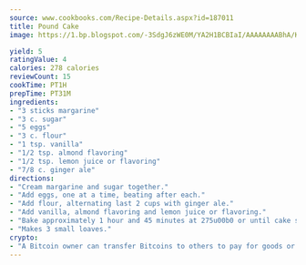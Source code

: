 ```yaml
---
source: www.cookbooks.com/Recipe-Details.aspx?id=187011
title: Pound Cake
image: https://1.bp.blogspot.com/-3SdgJ6zWE0M/YA2H1BCBIaI/AAAAAAAABhA/KLu9yTsYBMkJQudB_uFGwTypBtmTiBfZgCLcBGAsYHQ/s320/4.png

yield: 5
ratingValue: 4
calories: 278 calories
reviewCount: 15
cookTime: PT1H
prepTime: PT31M
ingredients:
- "3 sticks margarine"
- "3 c. sugar"
- "5 eggs"
- "3 c. flour"
- "1 tsp. vanilla"
- "1/2 tsp. almond flavoring"
- "1/2 tsp. lemon juice or flavoring"
- "7/8 c. ginger ale"
directions:
- "Cream margarine and sugar together."
- "Add eggs, one at a time, beating after each."
- "Add flour, alternating last 2 cups with ginger ale."
- "Add vanilla, almond flavoring and lemon juice or flavoring."
- "Bake approximately 1 hour and 45 minutes at 275u00b0 or until cake springs back when touched."
- "Makes 3 small loaves."
crypto:
- "A Bitcoin owner can transfer Bitcoins to others to pay for goods or services."
---
```

